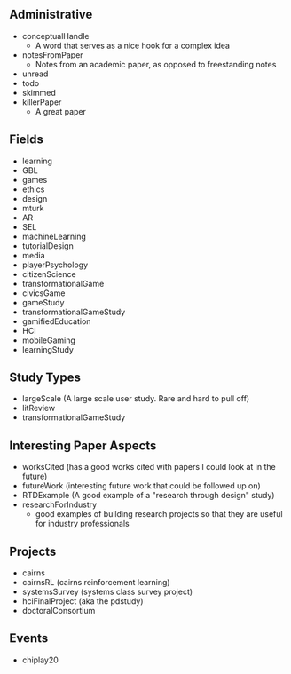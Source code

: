 Administrative
--------------

 - conceptualHandle 
   * A word that serves as a nice hook for a complex idea
 - notesFromPaper 
   * Notes from an academic paper, as opposed to freestanding notes
 - unread
 - todo
 - skimmed
 - killerPaper
   - A great paper

Fields
------

 - learning
 - GBL
 - games
 - ethics
 - design
 - mturk
 - AR
 - SEL
 - machineLearning
 - tutorialDesign
 - media
 - playerPsychology
 - citizenScience
 - transformationalGame
 - civicsGame
 - gameStudy
 - transformationalGameStudy
 - gamifiedEducation
 - HCI
 - mobileGaming
 - learningStudy

Study Types
-----------

 - largeScale (A large scale user study. Rare and hard to pull off)
 - litReview
 - transformationalGameStudy

Interesting Paper Aspects
-------------------------

 - worksCited (has a good works cited with papers I could look at in the future)
 - futureWork (interesting future work that could be followed up on)
 - RTDExample (A good example of a "research through design" study)
 - researchForIndustry 
   * good examples of building research projects so that they are useful for industry professionals

Projects
--------

 - cairns
 - cairnsRL (cairns reinforcement learning)
 - systemsSurvey (systems class survey project)
 - hciFinalProject (aka the pdstudy)
 - doctoralConsortium

Events
------

 - chiplay20
